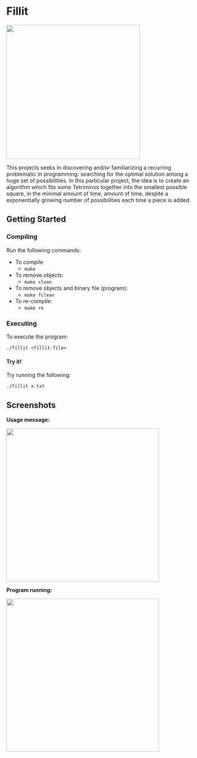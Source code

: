 # Fillit


<img src="https://raw.githubusercontent.com/jraleman/42_Fillit/master/resources/fillit-finalmark.png" width="350" />

This projects seeks in discovering and/or familiarizing a recurring problematic
in programming: searching for the optimal solution among a huge set of
possibilities. In this particular project, the idea is to create an algorithm
which fits some Tetriminos together into the smallest possible square, in the
minimal amount of time, amount of time, despite a exponentially growing
number of possibilities each time a piece is added.

## Getting Started

### Compiling

Run the following commands:

* To compile
	- `make`
* To remove objects:
	- `make clean`
* To remove objects and binary file (program):
	- `make fclean`
* To re-compile:
	- `make re`

### Executing

To execute the program:

`./fillit <fillit-file>`

#### Try it!

Try running the following:

`./fillit x.txt`

## Screenshots

**Usage message:**

<img src="https://raw.githubusercontent.com/jraleman/42_Fillit/master/resources/fillit-screenshot01.png" width="400" />

**Program running:**

<img src="https://raw.githubusercontent.com/jraleman/42_Fillit/master/resources/fillit-screenshot02.png" width="400" />
